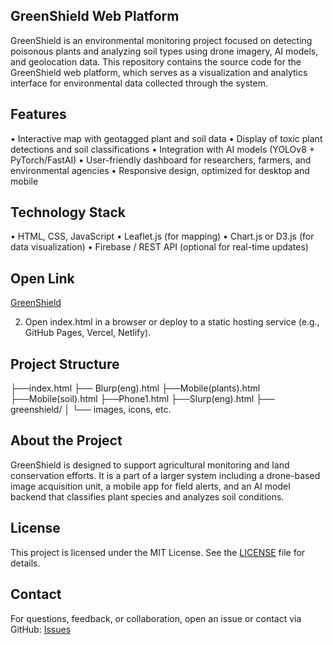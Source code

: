 ## GreenShield Web Platform

GreenShield is an environmental monitoring project focused on detecting poisonous plants and analyzing soil types using drone imagery, AI models, and geolocation data. This repository contains the source code for the GreenShield web platform, which serves as a visualization and analytics interface for environmental data collected through the system.


## Features
 • Interactive map with geotagged plant and soil data
 • Display of toxic plant detections and soil classifications
 • Integration with AI models (YOLOv8 + PyTorch/FastAI)
 • User-friendly dashboard for researchers, farmers, and environmental agencies
 • Responsive design, optimized for desktop and mobile

## Technology Stack
 • HTML, CSS, JavaScript
 • Leaflet.js (for mapping)
 • Chart.js or D3.js (for data visualization)
 • Firebase / REST API (optional for real-time updates)

## Open Link
[GreenShield](https://iluxa-sensei.github.io/GreenShield)


 2. Open index.html in a browser or deploy to a static hosting service (e.g., GitHub Pages, Vercel, Netlify).

## Project Structure

├──index.html
├── Blurp(eng).html
├──Mobile(plants).html
├──Mobile(soil).html
├──Phone1.html
├──Slurp(eng).html
├── greenshield/
│   └── images, icons, etc.

## About the Project

GreenShield is designed to support agricultural monitoring and land conservation efforts. It is a part of a larger system including a drone-based image acquisition unit, a mobile app for field alerts, and an AI model backend that classifies plant species and analyzes soil conditions.

## License

This project is licensed under the MIT License. See the [LICENSE](https://github.com/Iluxa-sensei/GreenShield/blob/main/LICENSE) file for details.

## Contact

For questions, feedback, or collaboration, open an issue or contact via GitHub: [Issues](https://github.com/iluxa-sensei/GreenShield/issues)


